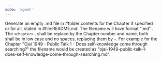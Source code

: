 ```yaml
---
mode: 'agent'
---
```

Generate an empty .md file in #folder:contents for the Chapter if specified or for all, stated in #file:README.md. The filename will have format "<chapter>.md" . The `<chapter>` , shall be replace by the Chapter number and name, both shall be in low case and no spaces, replacing them by `-`. For example for the Chapter "Ojai 1949 - Public Talk 1 - Does self-knowledge come through searching?" the filename would be created as "ojai-1949-public-talk-1-does-self-knowledge-come-through-searching.md". 
